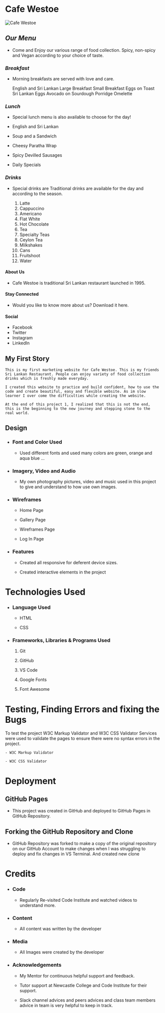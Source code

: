 # Cafe Westoe

![Cafe Westoe](/assets/images/cafe.jpg)

## *Our Menu*

- Come and Enjoy our various range of food collection. Spicy, non-spicy and Vegan according to your choice of taste.

### *Breakfast* 

- Morning breakfasts are served with love and care.

    English and Sri Lankan
    Large Breakfast 
    Small Breakfast
    Eggs on Toast
    Sri Lankan Eggs
    Avocado on Sourdough
    Porridge
    Omelette

### *Lunch* 

- Special lunch menu is also available to choose for the day!

- English and Sri Lankan 
- Soup and a Sandwich 
- Cheesy Paratha Wrap 
- Spicy Devilled Sausages 
- Daily Specials 

### *Drinks*

- Special drinks are Traditional drinks are available for the day and according to the season.

    1. Latte 
    2. Cappuccino 
    3. Americano 
    4. Flat White
    5. Hot Chocolate 
    6. Tea
    7. Specialty Teas
    8. Ceylon Tea
    9. Milkshakes
    10. Cans
    11. Fruitshoot
    12. Water

#### About Us

- Cafe Westoe is traditional Sri Lankan restaurant launched in 1995.

#### Stay Connected

- Would you like to know more about us? Download it here.

#### Social

- Facebook 
- Twitter
- Instagram
- LinkedIn

## My First Story

    This is my first marketing website for Cafe Westoe. This is my friends Sri Lankan Restaurant. People can enjoy variety of food collection drinks which is freshly made everyday. 

    I created this website to practice and build confident, how to use the code and create beautiful, easy and flexible website. As im slow learner I over come the difficulties while creating the website.

    At the end of this project 1, I realized that this is not the end, this is the beginning to the new journey and stepping stone to the real world.

## Design

- ### Font and Color Used

    - Used different fonts and used many colors are green, orange and aqua blue ...

- ### Imagery, Video and Audio

    - My own photography pictures, video and music used in this project to give and understand to how use own images.

- ### Wireframes

    - Home Page

    - Gallery Page

    - Wireframes Page

    - Log In Page


- ### Features

    - Created all responsive for deferent device sizes.

    - Created interactive elements in the project    

# Technologies Used 

- ### Language Used

    - HTML

    - CSS

- ### Frameworks, Libraries & Programs Used

    1. Git

    2. GitHub

    3. VS Code

    4. Google Fonts
    
    5. Font Awesome

# Testing, Finding Errors and fixing the Bugs

To test the project W3C Markup Validator and W3C CSS Validator Services were used to validate the pages to ensure there were no syntax errors in the project.

    - W3C Markup Validator

    - W3C CSS Validator 

# Deployment 

## GitHub Pages 

- This project was created in GitHub and deployed to GitHub Pages in GitHub Repository.

## Forking the GitHub Repository and Clone

- GitHub Repository was forked to make a copy of the original repository on our GitHub Account to make changes when I was struggling to deploy and fix changes in VS Terminal. And created new clone

# Credits

- ### Code 

    - Regularly Re-visited Code Institute and watched videos to understand more. 

- ### Content 

    - All content was written by the developer

- ### Media

    - All Images were created by the developer

- ### Acknowledgements

    - My Mentor for continuous helpful support and feedback.

    - Tutor support at Newcastle College and Code Institute for their support.

    - Slack channel advices and peers advices and class team members advice in team is very helpful to keep in track.
